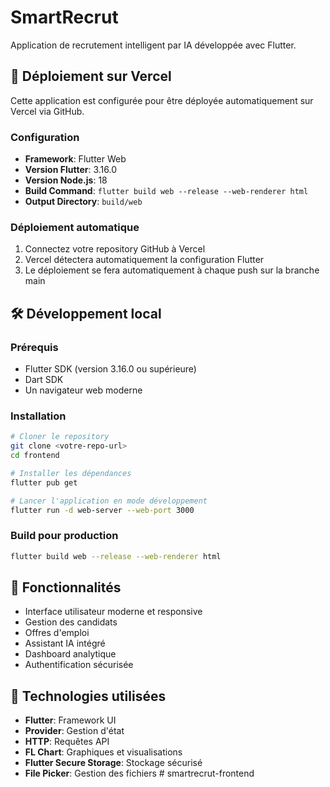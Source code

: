 # SmartRecrut

Application de recrutement intelligent par IA développée avec Flutter.

## 🚀 Déploiement sur Vercel

Cette application est configurée pour être déployée automatiquement sur Vercel via GitHub.

### Configuration

- **Framework**: Flutter Web
- **Version Flutter**: 3.16.0
- **Version Node.js**: 18
- **Build Command**: `flutter build web --release --web-renderer html`
- **Output Directory**: `build/web`

### Déploiement automatique

1. Connectez votre repository GitHub à Vercel
2. Vercel détectera automatiquement la configuration Flutter
3. Le déploiement se fera automatiquement à chaque push sur la branche main

## 🛠️ Développement local

### Prérequis

- Flutter SDK (version 3.16.0 ou supérieure)
- Dart SDK
- Un navigateur web moderne

### Installation

```bash
# Cloner le repository
git clone <votre-repo-url>
cd frontend

# Installer les dépendances
flutter pub get

# Lancer l'application en mode développement
flutter run -d web-server --web-port 3000
```

### Build pour production

```bash
flutter build web --release --web-renderer html
```

## 📱 Fonctionnalités

- Interface utilisateur moderne et responsive
- Gestion des candidats
- Offres d'emploi
- Assistant IA intégré
- Dashboard analytique
- Authentification sécurisée

## 🔧 Technologies utilisées

- **Flutter**: Framework UI
- **Provider**: Gestion d'état
- **HTTP**: Requêtes API
- **FL Chart**: Graphiques et visualisations
- **Flutter Secure Storage**: Stockage sécurisé
- **File Picker**: Gestion des fichiers
#   s m a r t r e c r u t - f r o n t e n d  
 
